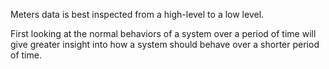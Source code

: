 Meters data is best inspected from a high-level to a low level.

First looking at the normal behaviors of a system over a period of time will give greater insight into how a system should behave over a shorter period of time.


